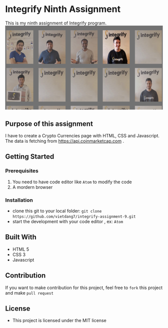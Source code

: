 # Integrify Ninth Assignment

This is my ninth assignment of Integrify program.
![Final Result](https://raw.githubusercontent.com/vietdang7/integrify-assignment-8-photo/master/img/result2.png)


## Purpose of this assignment
I have to create a Crypto Currencies page with HTML, CSS and Javascript. The data is fetching from  https://api.coinmarketcap.com .

## Getting Started
### Prerequisites
1. You need to have code editor like `Atom` to modify the code 
2. A mordern browser

### Installation
* clone this git to your local folder: `git clone https://github.com/vietdang7/integrify-assignment-9.git`
* start the development with your code editor , ex: `Atom`

## Built With
- HTML 5
- CSS 3
- Javascript

## Contribution
If you want to make contribution for this project, feel free to `fork` this project and make `pull request`

## License
- This project is licensed under the MIT license

